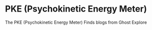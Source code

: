 # PKE (Psychokinetic Energy Meter)

The PKE (Psychokinetic Energy Meter) Finds blogs from Ghost Explore
